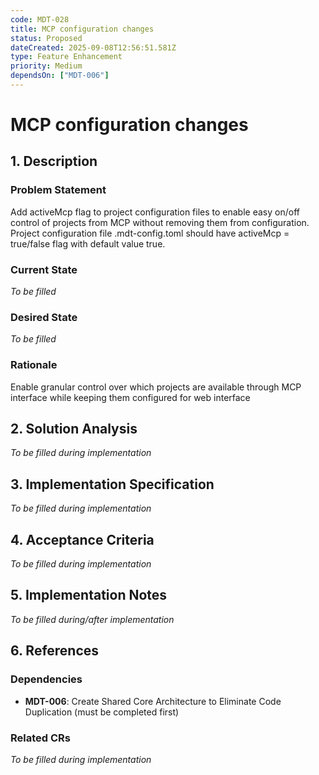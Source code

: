 ```yaml
---
code: MDT-028
title: MCP configuration changes
status: Proposed
dateCreated: 2025-09-08T12:56:51.581Z
type: Feature Enhancement
priority: Medium
dependsOn: ["MDT-006"]
---
```


# MCP configuration changes

## 1. Description

### Problem Statement
Add activeMcp flag to project configuration files to enable easy on/off control of projects from MCP without removing them from configuration. Project configuration file .mdt-config.toml should have activeMcp = true/false flag with default value true.

### Current State
*To be filled*

### Desired State
*To be filled*

### Rationale
Enable granular control over which projects are available through MCP interface while keeping them configured for web interface

## 2. Solution Analysis
*To be filled during implementation*

## 3. Implementation Specification
*To be filled during implementation*

## 4. Acceptance Criteria
*To be filled during implementation*

## 5. Implementation Notes
*To be filled during/after implementation*

## 6. References

### Dependencies
- **MDT-006**: Create Shared Core Architecture to Eliminate Code Duplication (must be completed first)

### Related CRs
*To be filled during implementation*